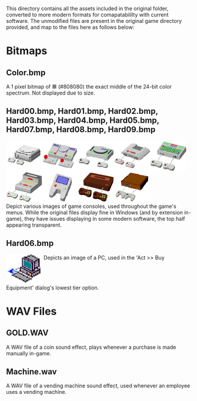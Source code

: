 This directory contains all the assets included in the original folder, converted to more modern formats for comapatabililty with current software. The unmodified files are present in the original game directory provided, and map to the files here as follows below:

# Bitmaps

## Color.bmp
A 1 pixel bitmap of <span style="color:#808080;"> ■ </span> (#808080) the exact middle of the 24-bit color spectrum. Not displayed due to size.

## Hard00.bmp, Hard01.bmp, Hard02.bmp, Hard03.bmp, Hard04.bmp, Hard05.bmp, Hard07.bmp, Hard08.bmp, Hard09.bmp 
<img src="Hard00.bmp"><img src="Hard01.bmp"><img src="Hard02.bmp"><img src="Hard03.bmp"><img src="Hard04.bmp"><img src="Hard05.bmp"><img src="Hard07.bmp"><img src="Hard08.bmp"><img src="Hard09.bmp">
<br>Depict various images of game consoles, used throughout the game's menus. While the original files display fine in Windows (and by extension in-game), they have issues displaying in some modern software, the top half appearing transparent.

## Hard06.bmp
<img src="Hard06.bmp" align="top">
Depicts an image of a PC, used in the 'Act >> Buy Equipment' dialog's lowest tier option.

# WAV Files

## GOLD.WAV
A WAV file of a coin sound effect, plays whenever a purchase is made manually in-game.

## Machine.wav
A WAV file of a vending machine sound effect, used whenever an employee uses a vending machine.